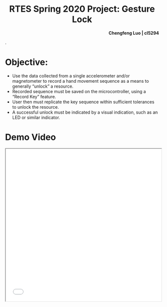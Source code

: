 <h1 align = "center">RTES Spring 2020 Project: Gesture Lock</h1>
<p align = "right"><b>Chengfeng Luo | cl5294</b></p>
.

# Objective:
- Use the data collected from a single accelerometer and/or magnetometer to
record a hand movement sequence as a means to generally “unlock” a resource.
- Recorded sequence must be saved on the microcontroller, using a “Record Key”
feature.
- User then must replicate the key sequence within sufficient tolerances to unlock
the resource.
- A successful unlock must be indicated by a visual indication, such as an LED or
similar indicator.

# Demo Video
<iframe height=498 width=510 src="\.video.mp4">


## 1. Hardware Design</h2>
### 1.1 Hardware Selection
* MCU: STM32F411CEU6
   
   * Cortex-M4 CPU up to 100MHz.
   * On-chip FPU, can faster attitude solution.
   * Small minimum system board with the same size as arduino nano.
   * Have LED and key button on board.
   ![minimum system board](./pic/STM32F4x1.png)

* Accelerometer: MPU6050
   
   * 6-axis motion sensor.
   * I2C communication interface.
   * Onboard DMP can dirctly output quaternions.

* Display: 0.96'' OLED module
   
   * SPI/IIC communication interface.

###1.2 Pin Configuration and Connection
* I2C1 <--> MPU6050
   
   * PB7: SDA
   * PB6: SCL
   * PB8: data ready interrupt input

* SPI1 <--> OLED
   
  * PA7: MOSI
  * PA5: SCK
  * PA4: CS
  * PA6: Reset
  * PA3: Data/Control

* LED <--> PC13
* Key <--> PA0
* UART1 <--> debug

![Pin Configuration](./pic/pin_configuration.png)

## 2. Development Environment
I use *STM32CubeMx* for basic MCU configuration and project generation, and *keil uvision5* for IDE. 
*ST-LINK* is used for programming and debugging.

## 3. Software Design
### 3.1 Overview
Main logic of the software part show as below:

![logic diagram](./pic/program_overview.png)

The idea is to use a simple state machine, composed by "standby" state, "unlock"(marked in red) state and "record"(marked in green) state. After initialization, system will stay in "standby" state waiting for key press. With a short key press in "standby" state, system will switch to "unlock" state and user is allow to input a sequence of *"valid gesture"* (see in 3.2). When gusture sequence is completed, wait for 3s and the program will check the sequence with the recorded one. If the sequence is matched, unlock message will be shown.
For safety reason, only after a success unlock operation, user can long press the key and enter "record" state. Similar as "unlock" state, system will wait for a sequence of *"valid gesture"*. After the sequence is completed, it will be stored into flash so the sequence will last even after reboot.

### 3.2 Gesture Alphabet
Here we define the gesture alphabet for the sequence. For the orientation of our right fist, it can be roughly defind by 3 case: palm face up, palm face left and palm face dowm. Assume our motion sensor is sit in the blue plant, the 3 different orientation can be show as:

![fist orientation](./pic/fist_orientation.png)

From picture above we know the 3 kinds of orientantion have different roll angles: -90°, 0° and 90°. And in each orientation, our fist can move **forward and backward**(must return to the start point) along 6 directions in it's own frame(same frame as sensor): x+, x-, y+, y-, z+, z-. So we can set our gesture alphabet and mark then with numbers:

|             |F&B x-|F&B x+|F&B y-|F&B y+|F&B z-|F&B z++|
|-------------|:----:|:----:|:----:|:----:|:----:|:----:|
|**Palm Up**  |1     |2     |3     |4     |5     |6     |
|**Palm left**|7     |8     |9     |10    |11    |12    |
|**Palm Down**|13    |14    |15    |16    |17    |18    |
A **valid gesture** must be performed as the table above. See 3.4 for the implemention of gesture detection.
### 3.3 MPU6050 Data Processing
#### 3.3.1 Digital Motion Processor(DMP) Library Migration
Although InvenSense had offered the library for setting up it's DMP, I did not find the library that directly supports STM32 HAL. So I spent 2 days migration a library initially for MSP430 and made it work on hardware IIC via STM32 HAL. For the library code is huge and time is limited, this part of code is messy.
#### 3.3.2 Get Euler Angle
The output of DMP is quarternions, to get the roll angle we need to convert it into euler angle:
$$\begin{bmatrix} pitch \\ roll \\ yaw \end{bmatrix}=\begin{bmatrix} \arcsin(2(q_0q_2-q_1q_3)) \\ \arctan2(2(q_0q_1+q_2q_3), 1-2(q_1^2+q_2^2)) \\ \arctan2(2(q_0q_3+q_1q_2), 1-2(q_2^2+q_3^2)) \end{bmatrix}$$
Notice MPU6050's quarternion is Q30 long type and need to divide it by $2^{30}$ to get the value between -1 and 1 in float type.
#### 3.3.3 Remove Gravity Component
In order to detect the acceleration caused by moving our hand, it will make our life easier if we can remove the gravity component from the acclerometer's data. As we know, the gravity in world frame is $\begin{bmatrix}0&0&1\end{bmatrix}^T$. So respect to the sensor's frame, the gravity component can be writen as:
$$Acc_g^{sensor}=R^TAcc_g^{world}$$
Where $R$ is the rotation matrix. Use the fomular that transfroms quaternion to rotation matrix we can finally get the acceleration in xyz without gravity:
$$\begin{bmatrix} x \\ y \\ z \end{bmatrix}=\begin{bmatrix} x_{raw} \\ y_{raw} \\ z_{raw} \end{bmatrix}-\begin{bmatrix} -2(q_0q_2-q_1q_3) \\ 2(q_0q_1+q_2q_3) \\ 1-2(q_1^2+q_2^2) \end{bmatrix}$$

### 3.4 Gesture Detection
In order to know how to detect a valid gesture, let's plot the accelerate data of x,y,z:
![acc_waveform_marked](./pic/acc_waveform_marked.png)
Here is two "valid gesture" that moving along y axis. The first one is moving "forward then backward", the second one is moving "backward then forward". The y axis of the figure is acceleration in 0.001 g, and x axis is number of samples (sample rate here is set to 360Hz). From the plot, to detect the valid gesture one obvious way is counting peaks. If we see three consecutive peaks in the order of "+ - +" or "- + -" in a certain range of time, we can say that is a "valid gesture". And if some continuous samples is all larger than a threshold, we can regard there is a "peak". As the marked figure below, the white line is the threshold that determines peaks, and the yellow lines marked the duration time of a gesture, it's about 300 sample, which is around 800 ms.
With the analysis above, the algorithm for peak detection and gesture detection for one axis can be write as: 
![peak_detect](./pic/peak_detect.png)
![motion_detect](./pic/motion_detect.png)
Another observation from the plot is that although we tried to only move along one axis, it's very hard to not trigger other axises. To prevent the interfere from other two axis, besides theshold we can also record the maximun peak value within a gesture period, then select the highest one or reject the result when the maximun peak is too close. That may help to improve system's robustness. 

### 3.5 Gesture Storage
All the variables in an active program are storaged in RAM, which will be wiped off when power down. To storage the gesture key sequence we need to put it into flash. Here is the flash table of our MCU:
![flash_map](./pic/flash_map.png)
Notice that flash can only be erased by sectors. So we don't want to put our sequence in those sectors which have our code in it. After programming work I find out that my program is less than 64K, which means the key sequence can be put in sector 4 with the starting address 0x08010000. Each time we update the gesture key sequence we will first erase sector 4 then put the new data in.
